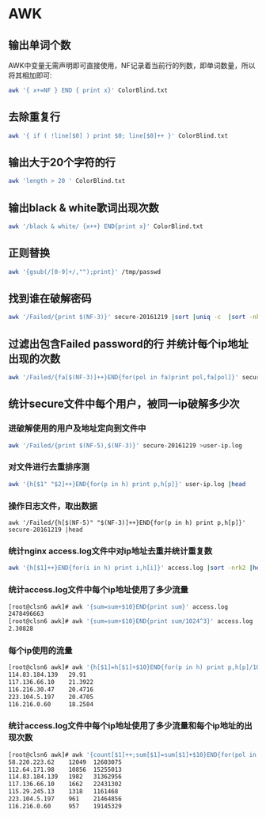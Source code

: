 # AWK

## 输出单词个数

AWK中变量无需声明即可直接使用，NF记录着当前行的列数，即单词数量，所以将其相加即可:

```bash
awk '{ x+=NF } END { print x}' ColorBlind.txt
```

## 去除重复行

```bash
awk '{ if ( !line[$0] ) print $0; line[$0]++ }' ColorBlind.txt
```

## 输出大于20个字符的行

```bash
awk 'length > 20 ' ColorBlind.txt
```

## 输出black & white歌词出现次数

```bash
awk '/black & white/ {x++} END{print x}' ColorBlind.txt
```

## 正则替换

```bash
awk '{gsub(/[0-9]+/,"");print}' /tmp/passwd
```

## 找到谁在破解密码

```bash
awk '/Failed/{print $(NF-3)}' secure-20161219 |sort |uniq -c  |sort -nk1
```

## 过滤出包含Failed password的行 并统计每个ip地址出现的次数

```bash
awk '/Failed/{fa[$(NF-3)]++}END{for(pol in fa)print pol,fa[pol]}' secure-20161219 |sort -rnk2
```

## 统计secure文件中每个用户，被同一ip破解多少次

### 进破解使用的用户及地址定向到文件中

```bash
awk '/Failed/{print $(NF-5),$(NF-3)}' secure-20161219 >user-ip.log
```

### 对文件进行去重排序测

```bash
awk '{h[$1" "$2]++}END{for(p in h) print p,h[p]}' user-ip.log |head 
```

### 操作日志文件，取出数据

```
awk '/Failed/{h[$(NF-5)" "$(NF-3)]++}END{for(p in h) print p,h[p]}'  secure-20161219 |head
```

### 统计nginx access.log文件中对ip地址去重并统计重复数

```bash
awk '{h[$1]++}END{for(i in h) print i,h[i]}' access.log |sort -nrk2 |head
```

### 统计access.log文件中每个ip地址使用了多少流量

```bash
[root@clsn6 awk]# awk '{sum=sum+$10}END{print sum}' access.log 
2478496663
[root@clsn6 awk]# awk '{sum=sum+$10}END{print sum/1024^3}' access.log 
2.30828
```

### 每个ip使用的流量

```bash
[root@clsn6 awk]# awk '{h[$1]=h[$1]+$10}END{for(p in h) print p,h[p]/1024^2 }' access.log |sort -rnk2|column -t |head 
114.83.184.139   29.91
117.136.66.10    21.3922
116.216.30.47    20.4716
223.104.5.197    20.4705
116.216.0.60     18.2584
```

### 统计access.log文件中每个ip地址使用了多少流量和每个ip地址的出现次数

```bash
[root@clsn6 awk]# awk '{count[$1]++;sum[$1]=sum[$1]+$10}END{for(pol in sum)print pol,count[pol],sum[pol]}' access.log |sort -nrk2 |column -t |head 
58.220.223.62    12049  12603075
112.64.171.98    10856  15255013
114.83.184.139   1982   31362956
117.136.66.10    1662   22431302
115.29.245.13    1318   1161468
223.104.5.197    961    21464856
116.216.0.60     957    19145329
```

